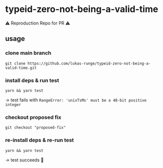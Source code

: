 # typeid-zero-not-being-a-valid-time

⚠️ Reproduction Repo for PR ⚠️

## usage

### clone main branch

```
git clone https://github.com/lukas-runge/typeid-zero-not-being-a-valid-time.git
```

### install deps & run test

```
yarn && yarn test
```

&rarr; test fails with `RangeError: 'unixTsMs' must be a 48-bit positive integer`

### checkout proposed fix

```
git checkout "proposed-fix"
```

### re-install deps & re-run test

```
yarn && yarn test
```

&rarr; test succeeds 🥳
